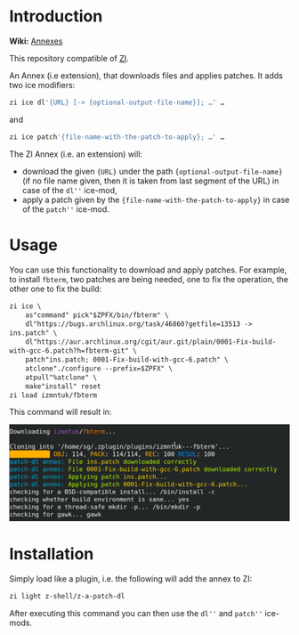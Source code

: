 <h1> Introduction </h1>

**Wiki:** [Annexes](https://github.com/z-shell/zi/wiki/Annexes)

This repository compatible of [ZI](https://github.com/z-shell/zi).

An Annex (i.e extension), that downloads files and applies patches. It adds two ice modifiers:

```zsh
zi ice dl'{URL} [-> {optional-output-file-name}]; …' …
```

and

```zsh
zi ice patch'{file-name-with-the-patch-to-apply}; …' …
```

The ZI Annex (i.e. an extension) will:

- download the given `{URL}` under the path `{optional-output-file-name}` (if no
  file name given, then it is taken from last segment of the URL) in case of the
  `dl''` ice-mod,
- apply a patch given by the `{file-name-with-the-patch-to-apply}` in case of
  the `patch''` ice-mod.

# Usage

You can use this functionality to download and apply patches. For example, to
install `fbterm`, two patches are being needed, one to fix the operation, the
other one to fix the build:

```zsn
zi ice \
    as"command" pick"$ZPFX/bin/fbterm" \
    dl"https://bugs.archlinux.org/task/46860?getfile=13513 -> ins.patch" \
    dl"https://aur.archlinux.org/cgit/aur.git/plain/0001-Fix-build-with-gcc-6.patch?h=fbterm-git" \
    patch"ins.patch; 0001-Fix-build-with-gcc-6.patch" \
    atclone"./configure --prefix=$ZPFX" \
    atpull"%atclone" \
    make"install" reset
zi load izmntuk/fbterm
```

This command will result in:

![fbterm example](images/fbterm-ex.png)

# Installation

Simply load like a plugin, i.e. the following will add the annex to ZI:

```zsh
zi light z-shell/z-a-patch-dl
```

After executing this command you can then use the `dl''` and `patch''` ice-mods.
